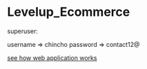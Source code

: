 # Levelup_Ecommerce

<p>superuser:</p>
username => chincho  
password => contact12@
<p><a href="https://www.youtube.com/watch?v=xwgdxThfMKg">see how web application works</a></p>
